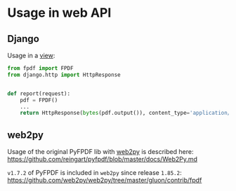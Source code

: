 # Usage in web API #


## Django ##

Usage in a [view](https://docs.djangoproject.com/en/4.0/topics/http/views/):

```python
from fpdf import FPDF
from django.http import HttpResponse


def report(request):
    pdf = FPDF()
    ...
    return HttpResponse(bytes(pdf.output()), content_type='application/pdf')
```


## web2py ##

Usage of the original PyFPDF lib with [web2py](http://www.web2py.com/) is described here: <https://github.com/reingart/pyfpdf/blob/master/docs/Web2Py.md>

`v1.7.2` of PyFPDF is included in `web2py` since release `1.85.2`: <https://github.com/web2py/web2py/tree/master/gluon/contrib/fpdf>

